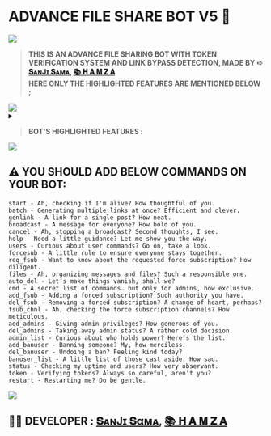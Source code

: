 ### <h1>ADVANCE FILE SHARE BOT V5 🤖</h1>
<img src="https://telegra.ph/file/e292b12890b8b4b9dcbd1.jpg">
<blockquote><b>THIS IS AN ADVANCE FILE SHARING BOT WITH TOKEN VERIFICATION SYSTEM AND LINK BYPASS DETECTION, MADE BY ➪ <a href="https://t.me/Urr_Sanjiii">𝐒ᴀɴJɪ 𝐒ᴀᴍᴀ</a>, <a href="https://t.me/metaui">📚 𝐇 𝐀 𝐌 𝐙 𝐀</a><br> HERE ONLY THE HIGHLIGHTED FEATURES ARE MENTIONED BELOW ;</b></blockquote>

<img src="https://user-images.githubusercontent.com/73097560/115834477-dbab4500-a447-11eb-908a-139a6edaec5c.gif">
<details>
<summary><b><blockquote> BOT'S HIGHLIGHTED FEATURES :</blockquote></b></summary>
  
### <h2> 🌟 BOT FEATURES 1.1: </h2>
<img src="https://user-images.githubusercontent.com/73097560/115834477-dbab4500-a447-11eb-908a-139a6edaec5c.gif"><br>
### 1. FORCE-SUB 📢: 
<i>You can add one or multiple force-sub channels—there's no limit to the number you can add. You can also empty the list by deleting all force-sub channels. This feature provides versatility, allowing you to create a custom number of force-sub channels according to your preference.</i>

### 1.1. REQUEST FORCE-SUB 📢: 
<i>The most demanding aspect is the Request Force-Sub feature. By enabling Request Force-Sub mode, users are provided with a private channel link along with a join request. This feature adds versatility, allowing for greater flexibility in managing Force-Sub channels based on individual preferences. Additionally, the Request Force-Sub settings offer interactive features that enable more advanced and reliable operations.</i>

### 2. ADMINS 👮🏻‍♂️: 
<i>You can add one or multiple admins by providing their user IDs, and you can also remove all admins if needed. Admins have access to some useful bot commands but do not have access to all commands.</i>

### 3. BAN 🚫: 
<i>You can add user IDs to a banned list, preventing those who annoy you or spam the bot from using it. They will be unable to access the bot until you remove them from the banned list.</i>

### 4. AUTO-DELETE 🗑⏱: 
<i>This feature is crucial for protecting the bot from copyright strikes and reducing the risk of being banned from Telegram. It includes two options: first, you can enable or disable the auto-delete mode; second, you can set a timer, so files will be automatically deleted after a specified period. After that it also send a message that shows the "previous message was deleted" and provide the link to retrieve again the same files.</i>

### 5. CONTENT BUTTON ⚪️: 
<i>This feature allows you to add customizable buttons to files shared by the bot. Every file shared by the bot will have a button, which you can tailor to meet your specific needs.</i>

### 6. SET BUTTON 🔘: 
<i>This feature allows you to customize the content buttons on files shared by the bot. For example, you can set the button name and link. You could create a button labeled "Join Channel," which will appear on the files and contain a specific link provided by you.</i>

### 7. HIDE CAPTION & PROTECT CONTENT 🫥🔒:
<i>The "Hide Caption" feature allows you to remove the caption from shared files, while the "Protect Content" feature secures the files. If you enable "Protect Content," the files cannot be forwarded by users.</i>

### 8. DATABASE 💾:
<i>All the features mentioned above are stored permanently in the database, meaning the data will remain unchanged until you decide to modify it.</i>

### 9. TOKEN VERIFICATION 💸: 
<i>You can add or remove token verfication system by providing the required details like shortner url/api key/token timer/etc through bot, and you can also remove/turn off token verification if needed.</i>

### 10. LINK BYPASS DETECTION 💀: 
<i>If a bot user try to bypass the token verification, then the bot will immediately detect it and give a warning to the user and says to verify again. Isn't it Good ?</i>

### <i>🚀 In addition to the above, more user-friendly and advanced interaction features have been added. It is upgraded version of previous bot features, So more interactive then previous.</i>

</details>

<img src="https://user-images.githubusercontent.com/73097560/115834477-dbab4500-a447-11eb-908a-139a6edaec5c.gif">

### <h2>⚠️ YOU SHOULD ADD BELOW COMMANDS ON YOUR BOT:</h2>
```
start - Ah, checking if I'm alive? How thoughtful of you.   
batch - Generating multiple links at once? Efficient and clever.  
genlink - A link for a single post? How neat.  
broadcast - A message for everyone? How bold of you.  
cancel - Ah, stopping a broadcast? Second thoughts, I see.
help - Need a little guidance? Let me show you the way.
users - Curious about user commands? Go on, take a look.  
forcesub - A little rule to ensure everyone stays together.  
req_fsub - Want to know about the requested force subscription? How diligent. 
files - Ah, organizing messages and files? Such a responsible one.  
auto_del - Let’s make things vanish, shall we?  
cmd - A secret list of commands… but only for admins, how exclusive.  
add_fsub - Adding a forced subscription? Such authority you have.  
del_fsub - Removing a forced subscription? A change of heart, perhaps?  
fsub_chnl - Ah, checking the force subscription channels? How meticulous.  
add_admins - Giving admin privileges? How generous of you.  
del_admins - Taking away admin status? A rather cold decision.  
admin_list - Curious about who holds power? Here’s the list.  
add_banuser - Banning someone? My, how merciless.  
del_banuser - Undoing a ban? Feeling kind today?  
banuser_list - A little list of those cast aside. How sad.  
status - Checking my uptime and users? How very observant.  
token - Verifying tokens? Always so careful, aren't you?
restart - Restarting me? Do be gentle.  
```
<img src="https://user-images.githubusercontent.com/73097560/115834477-dbab4500-a447-11eb-908a-139a6edaec5c.gif">

<h2>🧑‍💻 DEVELOPER : 
  <a href="https://t.me/Urr_Sanjiii">𝐒ᴀɴJɪ 𝐒αᴍᴀ</a>, <a href="https://t.me/metaui">📚 𝐇 𝐀 𝐌 𝐙 𝐀</a></h2>



